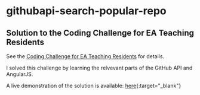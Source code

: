 # githubapi-search-popular-repo

## Solution to the Coding Challenge for EA Teaching Residents

See the [Coding Challenge for EA Teaching Residents](https://github.com/Elevationacademy/repo-search-residents) for details.

I solved this challenge by learning the relvevant parts of the GitHub API and AngularJS.

A live demonstration of the solution is available: [here](https://passiontolearn.github.io/ElevationAcademyChallenge){:target="_blank"}
